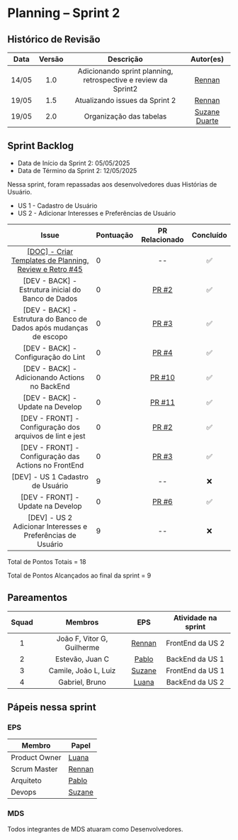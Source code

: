 # Planning – Sprint 2

## Histórico de Revisão
| Data | Versão | Descrição | Autor(es)|
|:----:|:------:|:---------:|:--------:|
| 14/05 | 1.0 | Adicionando sprint planning, retrospective e review da Sprint2| [Rennan](https://github.com/renannOgomes)|
| 19/05 | 1.5 | Atualizando issues da Sprint 2 | [Rennan](https://github.com/renannOgomes)|
| 19/05 | 2.0 | Organização das tabelas | [Suzane Duarte](https://github.com/suzaneaduarte)|

## Sprint Backlog

- Data de Início da Sprint 2: 05/05/2025
- Data de Término da Sprint 2: 12/05/2025

Nessa sprint, foram repassadas aos desenvolvedores duas Histórias de Usuário. 

- US 1 - Cadastro de Usuário 
- US 2 - Adicionar Interesses e Preferências de Usuário 

| **Issue**                                                            | **Pontuação** | **PR Relacionado**| **Concluído** |
| :--------------------------------------------------------------------: | :------------- | :-----------: | :----:|
| [[DOC] - Criar Templates de Planning, Review e Retro #45](https://github.com/fga-eps-mds/2025.1-VaiPelaSombra-docs/issues/45)| 0             |       --       | ✅ |
| [DEV - BACK] - Estrutura inicial do Banco de Dados | 0 | [PR #2](https://github.com/fga-eps-mds/2025.1-VaiPelaSombra-BackEnd/pull/2 ) |✅|
| [DEV - BACK] - Estrutura do Banco de Dados após mudanças de escopo | 0 | [PR #3](https://github.com/fga-eps-mds/2025.1-VaiPelaSombra-BackEnd/pull/3) |✅|
| [DEV - BACK] - Configuração do Lint | 0 | [PR #4](https://github.com/fga-eps-mds/2025.1-VaiPelaSombra-BackEnd/pull/4) |✅|
| [DEV - BACK] - Adicionando Actions no BackEnd | 0 | [PR #10](https://github.com/fga-eps-mds/2025.1-VaiPelaSombra-BackEnd/pull/10) |✅|
| [DEV - BACK] - Update na Develop | 0 | [PR #11](https://github.com/fga-eps-mds/2025.1-VaiPelaSombra-BackEnd/pull/11) |✅|
| [DEV - FRONT] - Configuração dos arquivos de lint e jest  | 0 | [PR #2](https://github.com/fga-eps-mds/2025.1-VaiPelaSombra-FrontEnd/pull/2) |✅|
| [DEV - FRONT] - Configuração das Actions no FrontEnd | 0 | [PR #3](https://github.com/fga-eps-mds/2025.1-VaiPelaSombra-FrontEnd/pull/3) |✅|
| [DEV] - US 1 Cadastro de Usuário | 9             | --       | ❌ |
| [DEV - FRONT] - Update na Develop | 0             | [PR #6](https://github.com/fga-eps-mds/2025.1-VaiPelaSombra-FrontEnd/pull/6)       | ✅ |
| [DEV] - US 2 Adicionar Interesses e Preferências de Usuário  | 9             |  --      | ❌ |

Total de Pontos Totais = 18

Total de Pontos Alcançados ao final da sprint = 9

## Pareamentos

| Squad | Membros | EPS | Atividade na sprint |
|:--------: | :-------: | :-------:| :-----:|
| 1 | João F, Vitor G, Guilherme | [Rennan](https://github.com/renannOgomes) | FrontEnd da US 2 |
| 2 | Estevão, Juan C | [Pablo](https://github.com/PabloGJBS) | BackEnd da US 1 |
| 3 | Camile, João L, Luiz | [Suzane](https://github.com/suzaneaduarte) | FrontEnd da US 1|
| 4 | Gabriel, Bruno | [Luana](https://github.com/luanatorress) | BackEnd da US 2|

## Pápeis nessa sprint

### EPS
Membro| Papel
------------ | --------------
Product Owner | [Luana](https://github.com/luanatorress) 
Scrum Master | [Rennan](https://github.com/renannOgomes)
Arquiteto | [Pablo](https://github.com/PabloGJBS)
Devops | [Suzane](https://github.com/suzaneaduarte)

### MDS
Todos integrantes de MDS atuaram como Desenvolvedores. 